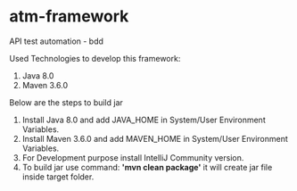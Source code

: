 # atm-framework
API test automation - bdd

Used Technologies to develop this framework:
1. Java 8.0
2. Maven 3.6.0

Below are the steps to build jar

1. Install Java 8.0 and add JAVA_HOME in System/User Environment Variables.
2. Install Maven 3.6.0 and add MAVEN_HOME in System/User Environment Variables.
3. For Development purpose install IntelliJ Community version.
4. To build jar use command: **'mvn clean package'** it will create jar file inside target folder.
